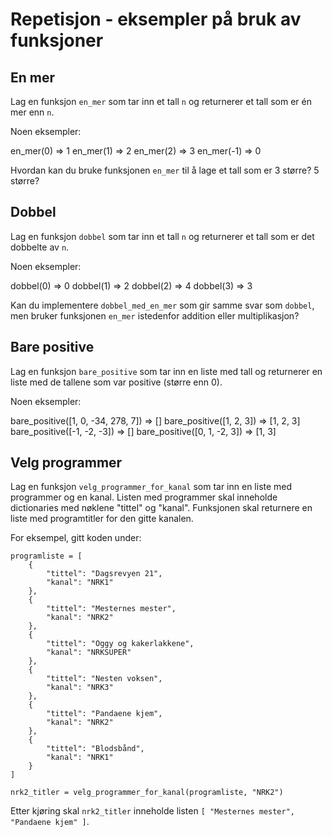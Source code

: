# Repetisjon - eksempler på bruk av funksjoner

## En mer

Lag en funksjon `en_mer` som tar inn et tall `n` og returnerer et tall som er én mer enn `n`.

Noen eksempler: 

en_mer(0) => 1
en_mer(1) => 2
en_mer(2) => 3
en_mer(-1) => 0

Hvordan kan du bruke funksjonen `en_mer` til å lage et tall som er 3 større? 5 større?

## Dobbel

Lag en funksjon `dobbel` som tar inn et tall `n` og returnerer et tall som er det dobbelte av `n`.

Noen eksempler:

dobbel(0) => 0
dobbel(1) => 2
dobbel(2) => 4
dobbel(3) => 3

Kan du implementere `dobbel_med_en_mer` som gir samme svar som `dobbel`, men bruker funksjonen `en_mer` istedenfor addition eller multiplikasjon?

## Bare positive

Lag en funksjon `bare_positive` som tar inn en liste med tall og returnerer en liste med de tallene som var positive (større enn 0).

Noen eksempler: 

bare_positive([1, 0, -34, 278, 7]) => []
bare_positive([1, 2, 3]) => [1, 2, 3]
bare_positive([-1, -2, -3]) => []
bare_positive([0, 1, -2, 3]) => [1, 3]

## Velg programmer

Lag en funksjon `velg_programmer_for_kanal` som tar inn en liste med programmer og en kanal. Listen med programmer skal inneholde dictionaries med nøklene "tittel" og "kanal". Funksjonen skal returnere en liste med programtitler for den gitte kanalen.

For eksempel, gitt koden under:

```
programliste = [
    {
        "tittel": "Dagsrevyen 21",
        "kanal": "NRK1"
    },
    {
        "tittel": "Mesternes mester",
        "kanal": "NRK2"
    },
    {
        "tittel": "Oggy og kakerlakkene",
        "kanal": "NRKSUPER"
    },
    {
        "tittel": "Nesten voksen",
        "kanal": "NRK3"
    },
    {
        "tittel": "Pandaene kjem",
        "kanal": "NRK2"
    },
    {
        "tittel": "Blodsbånd",
        "kanal": "NRK1"
    }
]

nrk2_titler = velg_programmer_for_kanal(programliste, "NRK2")
```

Etter kjøring skal `nrk2_titler` inneholde listen `[ "Mesternes mester", "Pandaene kjem" ]`.
